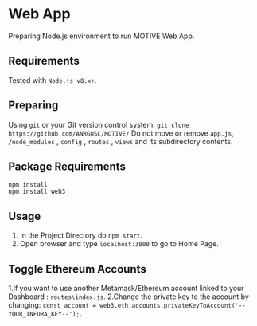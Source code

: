 # Web App
Preparing Node.js environment to run MOTIVE Web App.

## Requirements
Tested with `Node.js v8.x+`.

## Preparing
Using `git` or your Git version control system:
`git clone https://github.com/ANRGUSC/MOTIVE/`
Do not move or remove `app.js`, `/node_modules` , `config` , `routes` , `views` and its subdirectory contents.

## Package Requirements
```
npm install
npm install web3
```

## Usage
1. In the Project Directory do `npm start`.
2. Open browser and type `localhost:3000` to go to Home Page.

## Toggle Ethereum Accounts
1.If you want to use another Metamask/Ethereum account linked to your Dashboard :
`routes\index.js`.
2.Change the private key to the account by changing:
`const account = web3.eth.accounts.privateKeyToAccount('--YOUR_INFURA_KEY--');`.
